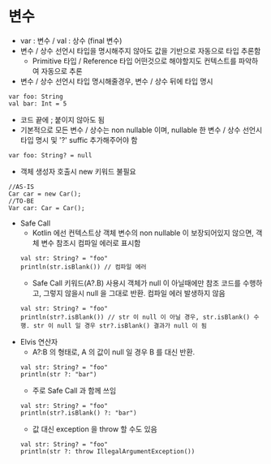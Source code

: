 # 변수
* var : 변수 / val : 상수 (final 변수)
* 변수 / 상수 선언시 타입을 명시해주지 않아도 값을 기반으로 자동으로 타입 추론함
    * Primitive 타입 / Reference 타입 어떤것으로 해야할지도 컨텍스트를 파악하여 자동으로 추론
* 변수 / 상수 선언시 타입 명시해줄경우, 변수 / 상수 뒤에 타입 명시
```
var foo: String
val bar: Int = 5
```

* 코드 끝에 ; 붙이지 않아도 됨
* 기본적으로 모든 변수 / 상수는 non nullable 이며, nullable 한 변수 / 상수 선언시 타입 명시 및 '?' suffic 추가해주어야 함
```
var foo: String? = null
```

* 객체 생성자 호출시 new 키워드 불필요
```
//AS-IS
Car car = new Car();
//TO-BE
Var car: Car = Car();
```

* Safe Call
    * Kotlin 에선 컨텍스트상 객체 변수의 non nullable 이 보장되어있지 않으면, 객체 변수 참조시 컴파일 에러로 표시함
    ```
    val str: String? = "foo"
    println(str.isBlank()) // 컴파일 에러
    ```
    * Safe Call 키워드(A?.B) 사용시 객체가 null 이 아닐때에만 참조 코드를 수행하고, 그렇지 않을시 null 을 그대로 반환. 컴파일 에러 발생하지 않음
    ```
    val str: String? = "foo"
    println(str?.isBlank()) // str 이 null 이 아닐 경우, str.isBlank() 수행. str 이 null 일 경우 str?.isBlank() 결과가 null 이 됨
    ```
* Elvis 연산자
    * A?:B 의 형태로, A 의 값이 null 일 경우 B 를 대신 반환.
    ```
    val str: String? = "foo"
    println(str ?: "bar")
    ```    
    * 주로 Safe Call 과 함께 쓰임
    ```
    val str: String? = "foo"
    println(str?.isBlank() ?: "bar")
    ```
    * 값 대신 exception 을 throw 할 수도 있음
    ```
    val str: String? = "foo"
    println(str ?: throw IllegalArgumentException())
    ```